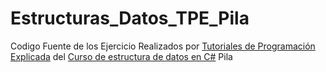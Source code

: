 # Estructuras_Datos_TPE_Pila
Codigo Fuente de los Ejercicio Realizados por [Tutoriales de Programación Explicada](https://www.youtube.com/channel/UCnjiTpRymNvwcsW0yQ1JY4Q "Canal Youtube") del [Curso de estructura de datos en C#](https://www.youtube.com/watch?v=gbcYN1Cb4Mw&list=PLsaihF7BSsEk_jSte_Z4KtZkpI6uA8u5M "Curso de Estructuras de Datos")  Pila
